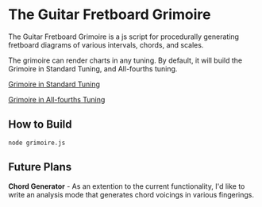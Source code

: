 # The Guitar Fretboard Grimoire 

The Guitar Fretboard Grimoire is a js script for procedurally generating fretboard diagrams of various intervals, chords, and scales.

The grimoire can render charts in any tuning. By default, it will build the Grimoire in Standard Tuning, and All-fourths tuning. 

[Grimoire in Standard Tuning](The%20Guitar%20Fretboared%20Grimoire%20-%20Standard%20Tuning.md) 

[Grimoire in All-fourths Tuning](The%20Guitar%20Fretboared%20Grimoire%20-%20All-fourths%20Tuning.md)

## How to Build

`node grimoire.js`

## Future Plans

**Chord Generator** - As an extention to the current functionality, I'd like to write an analysis mode that generates chord voicings in various fingerings. 

